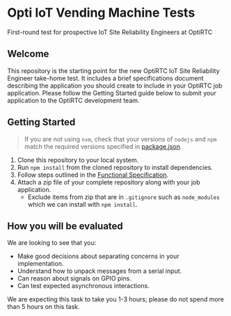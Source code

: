 # Opti IoT Vending Machine Tests

First-round test for prospective IoT Site Reliability Engineers at OptiRTC

## Welcome

This repository is the starting point for the new OptiRTC IoT Site Reliability Engineer take-home test. It includes a brief specifications document describing the application you should create to include in your OptiRTC job application. Please follow the Getting Started guide below to submit your application to the OptiRTC development team.

## Getting Started
> If you are not using `nvm`, check that your versions of `nodejs` and `npm` match the required versions specified in [package.json](package.json).

1. Clone this repository to your local system.
2. Run `npm install` from the cloned repository to install dependencies.
3. Follow steps outlined in the [Functional Specification](FunctionalSpec.md).
4. Attach a zip file of your complete repository along with your job application.
   - Exclude items from zip that are in `.gitignore` such as `node_modules` which we can install with `npm install`.

## How you will be evaluated

We are looking to see that you: 
- Make good decisions about separating concerns in your implementation.
- Understand how to unpack messages from a serial input.
- Can reason about signals on GPIO pins.
- Can test expected asynchronous interactions.

We are expecting this task to take you 1-3 hours; please do not spend more than 5 hours on this task.
